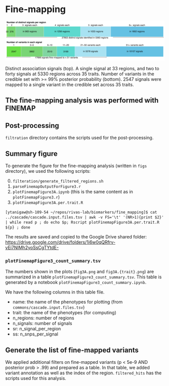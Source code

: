 # Fine-mapping

![Fine-mapping results](figs/fig3A_fixed.png)

Distinct association signals (top). A single signal at 33 regions, and two to forty signals at 5330 regions across 35 traits. Number of variants in the credible set with >= 99% posterior probability (bottom). 2547 signals were mapped to a single variant in the credible set across 35 traits.

## The fine-mapping analysis was performed with FINEMAP

## Post-processing

`filtration` directory contains the scripts used for the post-processing.

## Summary figure

To generate the figure for the fine-mapping analysis (written in `figs` directory), we used the following scripts:

0. `filteration/generate_filtered_regions.sh`
1. `parseFinemapOutputForFigure3.r`
2. `plotFinemapFigure3A.ipynb` (this is the same content as in `plotFinemapFigure3.r`)
3. `plotFinemapFigure3A.per.trait.R` 

```
[ytanigaw@sh-109-54 ~/repos/rivas-lab/biomarkers/fine_mapping]$ cat ../cascade/cascade.input.files.tsv | awk -v FS='\t' '(NR>1){print $2}' | while read p ; do echo $p; Rscript plotFinemapFigure3A.per.trait.R ${p} ; done
```

The results are saved and copied to the Google Drive shared folder: https://drive.google.com/drive/folders/1i6w0qQRfrv-vEi7NIMh2yoSsCgTYtdE-

### `plotFinemapFigure3_count_summary.tsv`

The numbers shown in the plots (`fig3A.png` and `fig3A.{trait}.png`) are summarized in a table `plotFinemapFigure3_count_summary.tsv`. This table is generated by a notebook `plotFinemapFigure3_count_summary.ipynb`.

We have the following columns in this table file.
- name: the name of the phenotypes for plotting (from `commons/cascade.input.files.tsv`)
- trait: the name of the phenotypes (for computing)
- n_regions: number of regions
- n_signals: number of signals
- sr<number>: n_signal_per_region
- ss<number>: n_snps_per_signal

## Generate the list of fine-mapped variants

We applied additional filters on fine-mapped variants (p < 5e-9 AND posterior prob > .99) and prepared as a table.
In that table, we added variant annotation as well as the index of the region.
`filtered_hits` has the scripts used for this analysis.

